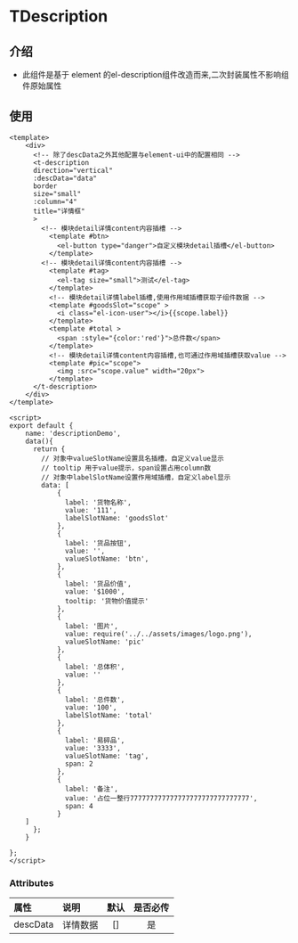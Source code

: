 # TDescription

## 介绍

* 此组件是基于 element 的el-description组件改造而来,二次封装属性不影响组件原始属性

## 使用

```
<template>
    <div>
      <!-- 除了descData之外其他配置与element-ui中的配置相同 -->
      <t-description
      direction="vertical"
      :descData="data"
      border
      size="small"
      :column="4"
      title="详情框"
      >
        <!-- 模块detail详情content内容插槽 -->
          <template #btn>
            <el-button type="danger">自定义模块detail插槽</el-button>
          </template>
        <!-- 模块detail详情content内容插槽 -->
          <template #tag>
            <el-tag size="small">测试</el-tag>
          </template>
          <!-- 模块detail详情label插槽,使用作用域插槽获取子组件数据 -->
          <template #goodsSlot="scope" >
            <i class="el-icon-user"></i>{{scope.label}}
          </template>
          <template #total >
            <span :style="{color:'red'}">总件数</span>
          </template>
          <!-- 模块detail详情content内容插槽,也可通过作用域插槽获取value -->
          <template #pic="scope">
            <img :src="scope.value" width="20px">
          </template>
      </t-description>
    </div>
</template>

<script>
export default {
    name: 'descriptionDemo',
    data(){
      return {
        // 对象中valueSlotName设置具名插槽，自定义value显示
        // tooltip 用于value提示，span设置占用column数
        // 对象中labelSlotName设置作用域插槽，自定义label显示
        data: [
            {
              label: '货物名称',
              value: '111',
              labelSlotName: 'goodsSlot'
            },
            {
              label: '货品按钮',
              value: '',
              valueSlotName: 'btn',
            },
            {
              label: '货品价值',
              value: '$1000',
              tooltip: '货物价值提示'
            },
            {
              label: '图片',
              value: require('../../assets/images/logo.png'),
              valueSlotName: 'pic'
            },
            {
              label: '总体积',
              value: ''
            },
            {
              label: '总件数',
              value: '100',
              labelSlotName: 'total'
            },
            {
              label: '易碎品',
              value: '3333',
              valueSlotName: 'tag',
              span: 2
            },
            {
              label: '备注',
              value: '占位一整行777777777777777777777777777777',
              span: 4
            }
    ]
      };
    }
      
};
</script>

```
### Attributes 
| 属性          | 说明                                                                                                   |  默认  | 是否必传 |
| :------------ | :-----------------------------------------------------------------------------------------------------| :----: | :------: |
| descData       | 详情数据       |  []   |    是    |

